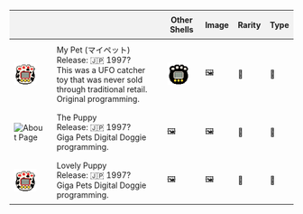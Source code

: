 <table>
  <thead>
    <tr>
      <th style="background-color:#f2f2f2; padding:8px;"></th>
      <th style="background-color:#f2f2f2; padding:8px;"></th>
      <th style="background-color:#f2f2f2; padding:8px;">Other Shells</th>
      <th style="background-color:#f2f2f2; padding:8px;">Image</th>
       <th style="background-color:#f2f2f2; padding:8px;">Rarity</th>
       <th style="background-color:#f2f2f2; padding:8px;">Type</th>
    </tr>
  </thead>
  <tbody>
    <tr>
      <td style="padding:8px;">
        <img src="images/pixel_mypet01.png" alt="Dalmation" style="vertical-align:middle; margin-right:8px; width:40px; height:40px;">
      </td>
      <td style="padding:8px;">My Pet (マイペット)<br>Release: 🇯🇵 1997?<br>This was a UFO catcher toy that was never sold through traditional retail.<br>Original programming.</td>
       <td style="padding:8px;">
      <img src="images/pixel_mypet02.png" alt="Black & White" style="vertical-align:middle; margin-right:8px; width:40px; height:40px;">
      </td>
      <td style="padding:8px;">🖼️</td>
      <td style="padding:8px;">💎</td>
       <td style="padding:8px;">🐶</td>
    </tr>
    <tr>
      <td style="padding:8px;">
        <img src="images/pixel_thepuppy01.png" alt="About Page" style="vertical-align:middle; margin-right:8px; width:40px; height:40px;">
      </td>
      <td style="padding:8px;">The Puppy<br>Release: 🇯🇵 1997?<br>Giga Pets Digital Doggie programming.</td>
       <td style="padding:8px;">🖼️</td>
      <td style="padding:8px;">🖼️</td>
      <td style="padding:8px;">💎</td>
       <td style="padding:8px;">🐶</td>
    </tr>
        <tr>
      <td style="padding:8px;">
        <img src="images/pixel_mypet01.png" alt="About Page" style="vertical-align:middle; margin-right:8px; width:40px; height:40px;">
      </td>
      <td style="padding:8px;">Lovely Puppy<br>Release: 🇯🇵 1997?<br>Giga Pets Digital Doggie programming.</td>
      <td style="padding:8px;">🖼️</td>
      <td style="padding:8px;">🖼️</td>
      <td style="padding:8px;">💎</td>
       <td style="padding:8px;">🐶</td>
    </tr>
